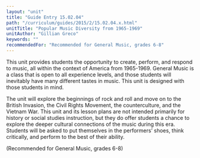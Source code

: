 ```yaml
---
layout: "unit"
title: "Guide Entry 15.02.04"
path: "/curriculum/guides/2015/2/15.02.04.x.html"
unitTitle: "Popular Music Diversity from 1965-1969"
unitAuthor: "Gillian Greco"
keywords: ""
recommendedFor: "Recommended for General Music, grades 6-8"
---
```

<main>
<p>
This unit provides students the opportunity to create, perform, and respond to music, all within the context of America from 1965-1969. General Music is a class that is open to all experience levels, and those students will inevitably have many different tastes in music. This unit is designed with those students in mind.
</p>
<p>
The unit will explore the beginnings of rock and roll and move on to the British Invasion, the Civil Rights Movement, the counterculture, and the Vietnam War. This unit and its lesson plans are not intended primarily for history or social studies instruction, but they do offer students a chance to explore the deeper cultural connections of the music during this era. Students will be asked to put themselves in the performers’ shoes, think critically, and perform to the best of their ability.
</p>
<p>
(Recommended for General Music, grades 6-8)
</p>
</main>
